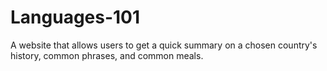 # Languages-101
A website that allows users to get a quick summary on a chosen country's history, common phrases, and common meals.
